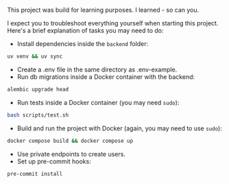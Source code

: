 This project was build for learning purposes. I learned - so can you.

I expect you to troubleshoot everything yourself when starting this project. Here's a brief explanation of tasks you may need to do:

- Install dependencies inside the `backend` folder:
```bash
uv venv && uv sync
```
- Create a .env file in the same directory as .env-example.
- Run db migrations inside a Docker container with the backend:
```bash
alembic upgrade head
```
- Run tests inside a Docker container (you may need `sudo`):
```bash
bash scripts/test.sh
```
- Build and run the project with Docker (again, you may need to use `sudo`):
```bash
docker compose build && docker compose up
```
- Use private endpoints to create users.
- Set up pre-commit hooks:
```bash
pre-commit install
```
